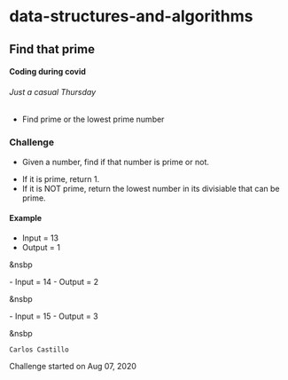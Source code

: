 # data-structures-and-algorithms

## Find that prime

#### Coding during covid
###### Just a casual Thursday
* Find prime or the lowest prime number

### Challenge
* Given a number, find if that number is prime or not.
- If it is prime, return 1.
- If it is NOT prime, return the lowest number in its divisiable that can be prime.

#### Example
- Input = 13
- Output = 1
<p>&nsbp</p>
- Input = 14
- Output = 2
<p>&nsbp</p>
- Input = 15
- Output = 3
<p>&nsbp</p>





```
Carlos Castillo
```
Challenge started on Aug 07, 2020